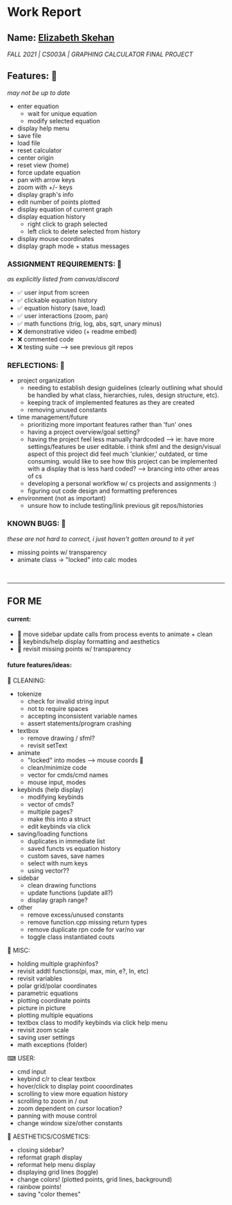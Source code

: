 # Work Report
## Name: <ins> Elizabeth Skehan </ins>
*FALL 2021 | CS003A | GRAPHING CALCULATOR FINAL PROJECT*

## Features: 🌟
*may not be up to date*
- enter equation
  - wait for unique equation
  - modify selected equation 
- display help menu
- save file
- load file
- reset calculator
- center origin
- reset view (home)
- force update equation
- pan with arrow keys
- zoom with +/- keys
- display graph's info
- edit number of points plotted
- display equation of current graph
- display equation history
  - right click to graph selected
  - left click to delete selected from history
- display mouse coordinates
- display graph mode + status messages

### ASSIGNMENT REQUIREMENTS: 📌
*as explicitly listed from canvas/discord*
- ✅ user input from screen
- ✅ clickable equation history 
- ✅ equation history (save, load) 
- ✅ user interactions (zoom, pan)
- ✅ math functions (trig, log, abs, sqrt, unary minus)
- ❌ demonstrative video (+ readme embed)
- ❌ commented code
- ❌ testing suite --> see previous git repos

### REFLECTIONS: 💬
- project organization
  - needing to establish design guidelines (clearly outlining what should be handled by what class, hierarchies, rules, design structure, etc). 
  - keeping track of implemented features as they are created
  - removing unused constants
- time management/future
  - prioritizing more important features rather than 'fun' ones
  - having a project overview/goal setting?
  - having the project feel less manually hardcoded --> ie: have more settings/features be user editable. i think sfml and the design/visual aspect of this project did feel much 'clunkier,' outdated, or time consuming. would like to see how this project can be implemented with a display that is less hard coded? --> brancing into other areas of cs
  - developing a personal workflow w/ cs projects and assignments :)
  - figuring out code design and formatting preferences
- environment (not as important)
  - unsure how to include testing/link previous git repos/histories

### KNOWN BUGS: 🐛
*these are not hard to correct, i just haven't gotten around to it yet*
- missing points w/ transparency
- animate class -> "locked" into calc modes

<br>

---
## FOR ME
#### current:
- 🧹 move sidebar update calls from process events to animate + clean
- 🎨 keybinds/help display formatting and aesthetics
- 🐛 revisit missing points w/ transparency

#### future features/ideas:
🧹 CLEANING:
- tokenize
  - check for invalid string input
  - not to require spaces
  - accepting inconsistent variable names
  - assert statements/program crashing
- textbox
  - remove drawing / sfml?
  - revisit setText
- animate
  - "locked" into modes --> mouse coords 🐛
  - clean/minimize code
  - vector for cmds/cmd names
  - mouse input, modes
- keybinds (help display)
  - modifying keybinds
  - vector of cmds?
  - multiple pages?
  - make this into a struct
  - edit keybinds via click
- saving/loading functions
  - duplicates in immediate list
  - saved functs vs equation history
  - custom saves, save names
  - select with num keys
  - using vector??
- sidebar
  - clean drawing functions
  - update functions (update all?)
  - display graph range?
- other
  - remove excess/unused constants
  - remove function.cpp missing return types 
  - remove duplicate rpn code for var/no var
  - toggle class instantiated couts

🧮 MISC:
  - holding multiple graphinfos?
  - revisit addtl functions(pi, max, min, e?, ln, etc)
  - revisit variables
  - polar grid/polar coordinates
  - parametric equations
  - plotting coordinate points
  - picture in picture
  - plotting multiple equations
  - textbox class to modify keybinds via click help menu
  - revisit zoom scale
  - saving user settings
  - math exceptions (folder)

⌨ USER:
  - cmd input
  - keybind c/r to clear textbox
  - hover/click to display point cooordinates
  - scrolling to view more equation history
  - scrolling to zoom in / out
  - zoom dependent on cursor location?
  - panning with mouse control
  - change window size/other constants

🎨 AESTHETICS/COSMETICS:
  - closing sidebar?
  - reformat graph display
  - reformat help menu display
  - displaying grid lines (toggle)
  - change colors! (plotted points, grid lines, background)
  - rainbow points!
  - saving "color themes"
